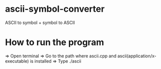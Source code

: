 # ascii-symbol-converter
ASCII to symbol + symbol to ASCII

<h1>
  How to run the program
</h1>

=> Open terminal
=> Go to the path where ascii.cpp and ascii(application/x-executable) is installed
=> Type ./ascii

